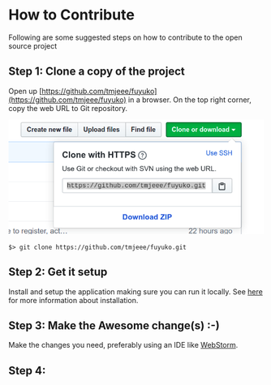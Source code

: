 # How to Contribute

Following are some suggested steps on how to contribute to the open source project

## Step 1: Clone a copy of the project

Open up [https://github.com/tmjeee/fuyuko](https://github.com/tmjeee/fuyuko) in a browser. On the top right corner, copy the web URL to Git repository.

![](.gitbook/assets/image%20%2814%29.png)

```text
$> git clone https://github.com/tmjeee/fuyuko.git
```

## Step 2: Get it setup

Install and setup the application making sure you can run it locally. See [here](developer-guide/untitled/requirements.md) for more information about installation.

## Step 3: Make the Awesome change\(s\) :-\)

Make the changes you need, preferably using an IDE like [WebStorm](https://www.jetbrains.com/webstorm/). 

## Step 4: 

